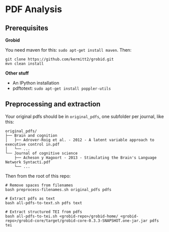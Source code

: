 # PDF Analysis

## Prerequisites

**Grobid**

You need maven for this: `sudo apt-get install maven`. Then:

```shell
git clone https://github.com/kermitt2/grobid.git
mvn clean install
```

**Other stuff**
* An IPython installation
* pdftotext: `sudo apt-get install poppler-utils`

## Preprocessing and extraction

Your original pdfs should be in `original_pdfs`, one subfolder per journal, like this:

```shell
original_pdfs/
├── Brain and cognition
│   ├── Adrover-Roig et al. - 2012 - A latent variable approach to executive control in.pdf
│   └── ...
└── Journal of cognitive science
    ├── Acheson y Hagoort - 2013 - Stimulating the Brain's Language Network Syntacti.pdf
    └── ...
```

Then from the root of this repo:

```shell
# Remove spaces from filenames
bash preprocess-filenames.sh original_pdfs pdfs

# Extract pdfs as text
bash all-pdfs-to-text.sh pdfs text

# Extract structured TEI from pdfs
bash all-pdfs-to-tei.sh <grobid-repo>/grobid-home/ <grobid-repo>/grobid-core/target/grobid-core-0.3.3-SNAPSHOT.one-jar.jar pdfs tei
```

